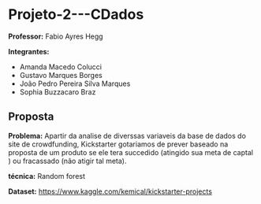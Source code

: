 # Projeto-2---CDados

**Professor:** Fabio Ayres Hegg

**Integrantes:**
  - Amanda Macedo Colucci 
  - Gustavo Marques Borges
  - João Pedro Pereira Silva Marques
  - Sophia Buzzacaro Braz



## Proposta
**Problema:**
  Apartir da analise de diverssas variaveis da base de dados do site de crowdfunding, Kickstarter gotariamos de prever baseado na proposta de um produto se ele tera succedido (atingido sua meta de captal ) ou fracassado (não atigir tal meta).
  
 **técnica:** Random forest 
 
 **Dataset:** https://www.kaggle.com/kemical/kickstarter-projects
